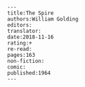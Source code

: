 
    ---
    title:The Spire
    authors:William Golding
    editors:
    translator:
    date:2018-11-16
    rating:+
    re-read:
    pages:163
    non-fiction:
    comic:
    published:1964
    ---

    